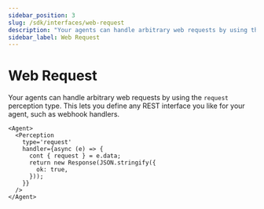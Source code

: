 ```yaml
---
sidebar_position: 3
slug: /sdk/interfaces/web-request
description: "Your agents can handle arbitrary web requests by using the `request` perception type. This lets you define any REST interface you like for your agent, such as webhook handlers."
sidebar_label: Web Request
---
```


# Web Request

Your agents can handle arbitrary web requests by using the `request` perception type. This lets you define any REST interface you like for your agent, such as webhook handlers.

```tsx
<Agent>
  <Perception
    type='request'
    handler={async (e) => {
      cont { request } = e.data;
      return new Response(JSON.stringify({
        ok: true,
      }));
    }}
  />
</Agent>
```